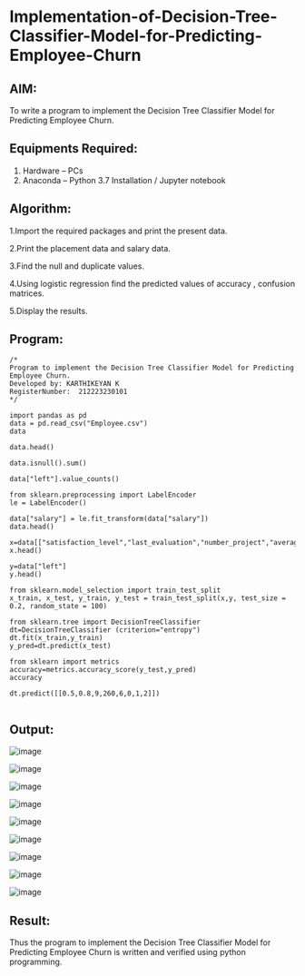 # Implementation-of-Decision-Tree-Classifier-Model-for-Predicting-Employee-Churn

## AIM:
To write a program to implement the Decision Tree Classifier Model for Predicting Employee Churn.

## Equipments Required:
1. Hardware – PCs
2. Anaconda – Python 3.7 Installation / Jupyter notebook

## Algorithm:

1.Import the required packages and print the present data.

2.Print the placement data and salary data.

3.Find the null and duplicate values.

4.Using logistic regression find the predicted values of accuracy , confusion matrices.

5.Display the results.

## Program:
```
/*
Program to implement the Decision Tree Classifier Model for Predicting Employee Churn.
Developed by: KARTHIKEYAN K
RegisterNumber:  212223230101
*/

import pandas as pd
data = pd.read_csv("Employee.csv")
data

data.head()

data.isnull().sum()

data["left"].value_counts()

from sklearn.preprocessing import LabelEncoder
le = LabelEncoder()

data["salary"] = le.fit_transform(data["salary"])
data.head()

x=data[["satisfaction_level","last_evaluation","number_project","average_montly_hours","time_spend_company","Work_accident","promotion_last_5years","salary"]]
x.head()

y=data["left"]
y.head()

from sklearn.model_selection import train_test_split
x_train, x_test, y_train, y_test = train_test_split(x,y, test_size = 0.2, random_state = 100)

from sklearn.tree import DecisionTreeClassifier
dt=DecisionTreeClassifier (criterion="entropy")
dt.fit(x_train,y_train)
y_pred=dt.predict(x_test)

from sklearn import metrics
accuracy=metrics.accuracy_score(y_test,y_pred)
accuracy

dt.predict([[0.5,0.8,9,260,6,0,1,2]])


```

## Output:

![image](https://github.com/user-attachments/assets/678afa42-87eb-4145-9aaa-c7071ea1d923)

![image](https://github.com/user-attachments/assets/09c1870b-0ec0-423b-b57d-31097dca9cc2)

![image](https://github.com/user-attachments/assets/8eff3339-af4d-4043-909c-17d8c1147858)

![image](https://github.com/user-attachments/assets/ac7d83d1-bd0e-4272-98e9-988cfa8e7ba1)

![image](https://github.com/user-attachments/assets/c985209a-3c87-437f-8a6d-e7816d5b39d9)

![image](https://github.com/user-attachments/assets/9e327798-79dc-4da2-8fba-23123e4b1afd)

![image](https://github.com/user-attachments/assets/4f8291a5-faad-4324-acf7-41e59e624e27)

![image](https://github.com/user-attachments/assets/9b39c90c-f9d4-47c3-b2c2-534c06c9cca7)

![image](https://github.com/user-attachments/assets/5bc874b8-50cb-4521-bc73-65fb09237e12)

## Result:
Thus the program to implement the  Decision Tree Classifier Model for Predicting Employee Churn is written and verified using python programming.
